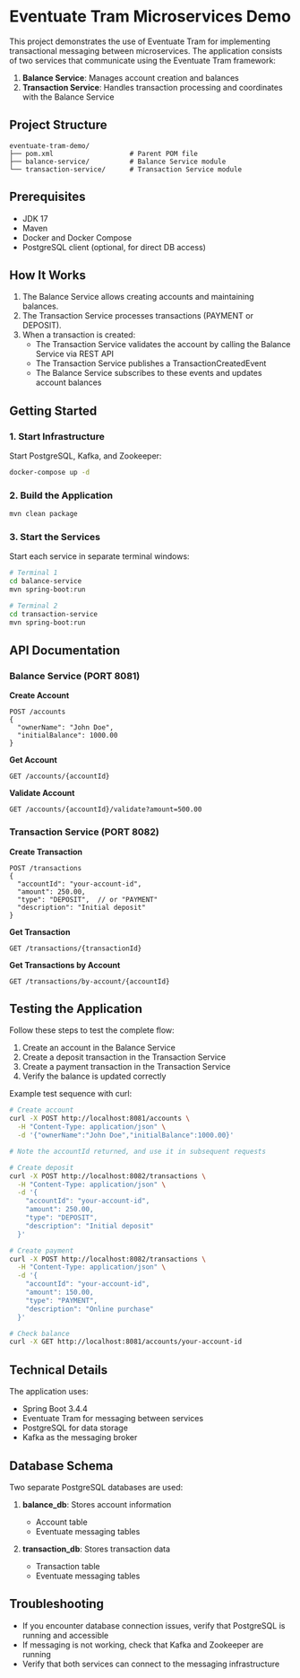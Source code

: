 # Eventuate Tram Microservices Demo

This project demonstrates the use of Eventuate Tram for implementing transactional messaging between microservices. The application consists of two services that communicate using the Eventuate Tram framework:

1. **Balance Service**: Manages account creation and balances
2. **Transaction Service**: Handles transaction processing and coordinates with the Balance Service

## Project Structure

```
eventuate-tram-demo/
├── pom.xml                   # Parent POM file
├── balance-service/          # Balance Service module
└── transaction-service/      # Transaction Service module
```

## Prerequisites

- JDK 17
- Maven
- Docker and Docker Compose
- PostgreSQL client (optional, for direct DB access)

## How It Works

1. The Balance Service allows creating accounts and maintaining balances.
2. The Transaction Service processes transactions (PAYMENT or DEPOSIT).
3. When a transaction is created:
    - The Transaction Service validates the account by calling the Balance Service via REST API
    - The Transaction Service publishes a TransactionCreatedEvent
    - The Balance Service subscribes to these events and updates account balances

## Getting Started

### 1. Start Infrastructure

Start PostgreSQL, Kafka, and Zookeeper:

```bash
docker-compose up -d
```

### 2. Build the Application

```bash
mvn clean package
```

### 3. Start the Services

Start each service in separate terminal windows:

```bash
# Terminal 1
cd balance-service
mvn spring-boot:run

# Terminal 2
cd transaction-service
mvn spring-boot:run
```

## API Documentation

### Balance Service (PORT 8081)

**Create Account**
```
POST /accounts
{
  "ownerName": "John Doe",
  "initialBalance": 1000.00
}
```

**Get Account**
```
GET /accounts/{accountId}
```

**Validate Account**
```
GET /accounts/{accountId}/validate?amount=500.00
```

### Transaction Service (PORT 8082)

**Create Transaction**
```
POST /transactions
{
  "accountId": "your-account-id",
  "amount": 250.00,
  "type": "DEPOSIT",  // or "PAYMENT"
  "description": "Initial deposit"
}
```

**Get Transaction**
```
GET /transactions/{transactionId}
```

**Get Transactions by Account**
```
GET /transactions/by-account/{accountId}
```

## Testing the Application

Follow these steps to test the complete flow:

1. Create an account in the Balance Service
2. Create a deposit transaction in the Transaction Service
3. Create a payment transaction in the Transaction Service
4. Verify the balance is updated correctly

Example test sequence with curl:

```bash
# Create account
curl -X POST http://localhost:8081/accounts \
  -H "Content-Type: application/json" \
  -d '{"ownerName":"John Doe","initialBalance":1000.00}'

# Note the accountId returned, and use it in subsequent requests

# Create deposit
curl -X POST http://localhost:8082/transactions \
  -H "Content-Type: application/json" \
  -d '{
    "accountId": "your-account-id",
    "amount": 250.00,
    "type": "DEPOSIT",
    "description": "Initial deposit"
  }'

# Create payment
curl -X POST http://localhost:8082/transactions \
  -H "Content-Type: application/json" \
  -d '{
    "accountId": "your-account-id",
    "amount": 150.00,
    "type": "PAYMENT",
    "description": "Online purchase"
  }'

# Check balance
curl -X GET http://localhost:8081/accounts/your-account-id
```

## Technical Details

The application uses:

- Spring Boot 3.4.4
- Eventuate Tram for messaging between services
- PostgreSQL for data storage
- Kafka as the messaging broker

## Database Schema

Two separate PostgreSQL databases are used:

1. **balance_db**: Stores account information
    - Account table
    - Eventuate messaging tables

2. **transaction_db**: Stores transaction data
    - Transaction table
    - Eventuate messaging tables

## Troubleshooting

- If you encounter database connection issues, verify that PostgreSQL is running and accessible
- If messaging is not working, check that Kafka and Zookeeper are running
- Verify that both services can connect to the messaging infrastructure
